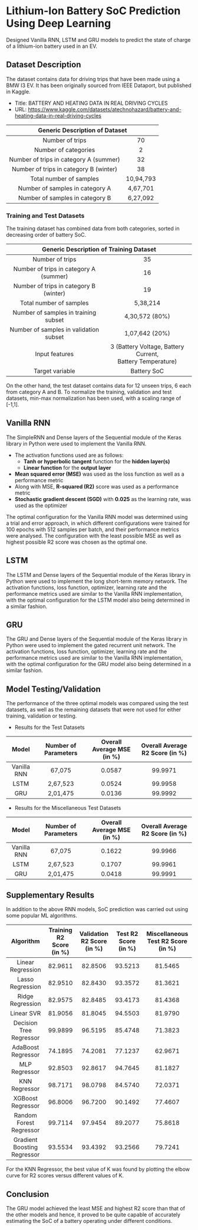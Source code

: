 # Lithium-Ion Battery SoC Prediction Using Deep Learning
Designed Vanilla RNN, LSTM and GRU models to predict the state of charge of a lithium-ion battery used in an EV.

## Dataset Description
The dataset contains data for driving trips that have been made using a BMW I3 EV. It has been originally sourced from IEEE Dataport, but published in Kaggle.
* Title: BATTERY AND HEATING DATA IN REAL DRIVING CYCLES
* URL: https://www.kaggle.com/datasets/atechnohazard/battery-and-heating-data-in-real-driving-cycles
<table>
<thead>
  <tr>
    <th align="center" colspan="2">Generic Description of Dataset</th>
  </tr>
</thead>
<tbody>
  <tr>
    <td align="center">Number of trips</td>
    <td align="center">70</td>
  </tr>
  <tr>
    <td align="center">Number of categories</td>
    <td align="center">2</td>
  </tr>
  <tr>
    <td align="center">Number of trips in category A (summer)</td>
    <td align="center">32</td>
  </tr>
  <tr>
    <td align="center">Number of trips in category B (winter)</td>
    <td align="center">38</td>
  </tr>
  <tr>
    <td align="center">Total number of samples</td>
    <td align="center">10,94,793</td>
  </tr>
  <tr>
    <td align="center">Number of samples in category A</td>
    <td align="center">4,67,701</td>
  </tr>
  <tr>
    <td align="center">Number of samples in category B</td>
    <td align="center">6,27,092</td>
  </tr>
</tbody>
</table>

### Training and Test Datasets
The training dataset has combined data from both categories, sorted in decreasing order of battery SoC.
<table>
  <thead>
    <tr>
      <th align="center" colspan="2">Generic Description of Training Dataset</th>
    </tr>
  </thead>
  <tbody>
    <tr>
      <td align="center">Number of trips</td>
      <td align="center">35</td>
    </tr>
    <tr>
      <td align="center">Number of trips in category A (summer)</td>
      <td align="center">16</td>
    </tr>
    <tr>
      <td align="center">Number of trips in category B (winter)</td>
      <td align="center">19</td>
    </tr>
    <tr>
      <td align="center">Total number of samples</td>
      <td align="center">5,38,214</td>
    </tr>
    <tr>
      <td align="center">Number of samples in training subset</td>
      <td align="center">4,30,572 (80%)</td>
    </tr>
    <tr>
      <td align="center">Number of samples in validation subset</td>
      <td align="center">1,07,642 (20%)</td>
    </tr>
    <tr>
      <td align="center">Input features</td>
      <td align="center">3 (Battery Voltage, Battery Current,<br>Battery Temperature)</td>
    </tr>
    <tr>
      <td align="center">Target variable</td>
      <td align="center">Battery SoC</td>
    </tr>
  </tbody>
</table>

On the other hand, the test dataset contains data for 12 unseen trips, 6 each from category A and B. To normalize the training, validation and test datasets, min-max normalization has been used, with a scaling range of [-1,1].

## Vanilla RNN
The SimpleRNN and Dense layers of the Sequential module of the Keras library in Python were used to implement the Vanilla RNN.
* The activation functions used are as follows:
  * **Tanh or hyperbolic tangent** function for the **hidden layer(s)**
  * **Linear function** for the **output layer**
* **Mean squared error (MSE)** was used as the loss function as well as a performance metric
* Along with MSE, **R-squared (R2)** score was used as a performance metric
* **Stochastic gradient descent (SGD)** with **0.025** as the learning rate, was used as the optimizer

The optimal configuration for the Vanilla RNN model was determined using a trial and error approach, in which different configurations were trained for 100 epochs with 512 samples per batch, and their performance metrics were analysed. The configuration with the least possible MSE as well as highest possible R2 score was chosen as the optimal one.

## LSTM
The LSTM and Dense layers of the Sequential module of the Keras library in Python were used to implement the long short-term memory network. The activation functions, loss function, optimizer, learning rate and the performance metrics used are similar to the Vanilla RNN implementation, with the optimal configuration for the LSTM model also being determined in a similar fashion.

## GRU
The GRU and Dense layers of the Sequential module of the Keras library in Python were used to implement the gated recurrent unit network. The activation functions, loss function, optimizer, learning rate and the performance metrics used are similar to the Vanilla RNN implementation, with the optimal configuration for the GRU model also being determined in a similar fashion.

## Model Testing/Validation
The performance of the three optimal models was compared using the test datasets, as well as the remaining datasets that were not used for either training, validation or testing.
* Results for the Test Datasets
<table>
<thead>
  <tr>
    <th align="center">Model</th>
    <th align="center">Number of Parameters</th>
    <th align="center">Overall Average MSE (in %)</th>
    <th align="center">Overall Average R2 Score (in %)</th>
  </tr>
</thead>
<tbody>
  <tr>
    <td align="center">Vanilla RNN</td>
    <td align="center">67,075</td>
    <td align="center">0.0587</td>
    <td align="center">99.9971</td>
  </tr>
  <tr>
    <td align="center">LSTM</td>
    <td align="center">2,67,523</td>
    <td align="center">0.0524</td>
    <td align="center">99.9958</td>
  </tr>
  <tr>
    <td align="center">GRU</td>
    <td align="center">2,01,475</td>
    <td align="center">0.0136</td>
    <td align="center">99.9992</td>
  </tr>
</tbody>
</table>

* Results for the Miscellaneous Test Datasets
<table>
<thead>
  <tr>
    <th align="center">Model</th>
    <th align="center">Number of Parameters</th>
    <th align="center">Overall Average MSE (in %)</th>
    <th align="center">Overall Average R2 Score (in %)</th>
  </tr>
</thead>
<tbody>
  <tr>
    <td align="center">Vanilla RNN</td>
    <td align="center">67,075</td>
    <td align="center">0.1622</td>
    <td align="center">99.9966</td>
  </tr>
  <tr>
    <td align="center">LSTM</td>
    <td align="center">2,67,523</td>
    <td align="center">0.1707</td>
    <td align="center">99.9961</td>
  </tr>
  <tr>
    <td align="center">GRU</td>
    <td align="center">2,01,475</td>
    <td align="center">0.0418</td>
    <td align="center">99.9991</td>
  </tr>
</tbody>
</table>

## Supplementary Results
In addition to the above RNN models, SoC prediction was carried out using some popular ML algorithms.
<table>
<thead>
  <tr>
    <th align="center">Algorithm</th>
    <th align="center">Training R2 Score <br> (in %)</th>
    <th align="center">Validation R2 Score  <br> (in %)</th>
    <th align="center">Test R2 Score <br> (in %)</th>
    <th align="center">Miscellaneous Test R2 Score <br> (in %)</th>
  </tr>
</thead>
<tbody>
  <tr>
    <td align="center">Linear Regression</td>
    <td align="center">82.9611</td>
    <td align="center">82.8506</td>
    <td align="center">93.5213</td>
    <td align="center">81.5465</td>
  </tr>
  <tr>
    <td align="center">Lasso Regression</td>
    <td align="center">82.9510</td>
    <td align="center">82.8430</td>
    <td align="center">93.3572</td>
    <td align="center">81.3621</td>
  </tr>
  <tr>
    <td align="center">Ridge Regression</td>
    <td align="center">82.9575</td>
    <td align="center">82.8485</td>
    <td align="center">93.4173</td>
    <td align="center">81.4368</td>
  </tr>
  <tr>
    <td align="center">Linear SVR</td>
    <td align="center">81.9056</td>
    <td align="center">81.8045</td>
    <td align="center">94.5503</td>
    <td align="center">81.9790</td>
  </tr>
  <tr>
    <td align="center">Decision Tree Regressor</td>
    <td align="center">99.9899</td>
    <td align="center">96.5195</td>
    <td align="center">85.4748</td>
    <td align="center">71.3823</td>
  </tr>
  <tr>
    <td align="center">AdaBoost Regressor</td>
    <td align="center">74.1895</td>
    <td align="center">74.2081</td>
    <td align="center">77.1237</td>
    <td align="center">62.9671</td>
  </tr>
  <tr>
    <td align="center">MLP Regressor</td>
    <td align="center">92.8503</td>
    <td align="center">92.8617</td>
    <td align="center">94.7645</td>
    <td align="center">81.1827</td>
  </tr>
  <tr>
    <td align="center">KNN Regressor</td>
    <td align="center">98.7171</td>
    <td align="center">98.0798</td>
    <td align="center">84.5740</td>
    <td align="center">72.0371</td>
  </tr>
  <tr>
    <td align="center">XGBoost Regressor</td>
    <td align="center">96.8006</td>
    <td align="center">96.7200</td>
    <td align="center">90.1492</td>
    <td align="center">77.4607</td>
  </tr>
  <tr>
    <td align="center">Random Forest Regressor</td>
    <td align="center">99.7114</td>
    <td align="center">97.9454</td>
    <td align="center">89.2077</td>
    <td align="center">75.8618</td>
  </tr>
  <tr>
    <td align="center">Gradient Boosting Regressor</td>
    <td align="center">93.5534</td>
    <td align="center">93.4392</td>
    <td align="center">93.2566</td>
    <td align="center">79.7241</td>
  </tr>
</tbody>
</table>

For the KNN Regressor, the best value of K was found by plotting the elbow curve for R2 scores versus different values of K.

## Conclusion 
The GRU model achieved the least MSE and highest R2 score than that of the other models and hence, it proved to be quite capable of accurately estimating the SoC of a battery operating under different conditions.

